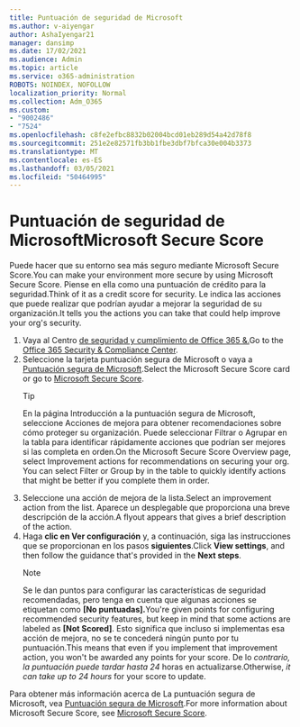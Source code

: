 ```yaml
---
title: Puntuación de seguridad de Microsoft
ms.author: v-aiyengar
author: AshaIyengar21
manager: dansimp
ms.date: 17/02/2021
ms.audience: Admin
ms.topic: article
ms.service: o365-administration
ROBOTS: NOINDEX, NOFOLLOW
localization_priority: Normal
ms.collection: Adm_O365
ms.custom:
- "9002486"
- "7524"
ms.openlocfilehash: c8fe2efbc8832b02004bcd01eb289d54a42d78f8
ms.sourcegitcommit: 251e2e82571fb3bb1fbe3dbf7bfca30e004b3373
ms.translationtype: MT
ms.contentlocale: es-ES
ms.lasthandoff: 03/05/2021
ms.locfileid: "50464995"
---
```

# <a name="microsoft-secure-score"></a><span data-ttu-id="5e9d5-102">Puntuación de seguridad de Microsoft</span><span class="sxs-lookup"><span data-stu-id="5e9d5-102">Microsoft Secure Score</span></span>

<span data-ttu-id="5e9d5-103">Puede hacer que su entorno sea más seguro mediante Microsoft Secure Score.</span><span class="sxs-lookup"><span data-stu-id="5e9d5-103">You can make your environment more secure by using Microsoft Secure Score.</span></span> <span data-ttu-id="5e9d5-104">Piense en ella como una puntuación de crédito para la seguridad.</span><span class="sxs-lookup"><span data-stu-id="5e9d5-104">Think of it as a credit score for security.</span></span> <span data-ttu-id="5e9d5-105">Le indica las acciones que puede realizar que podrían ayudar a mejorar la seguridad de su organización.</span><span class="sxs-lookup"><span data-stu-id="5e9d5-105">It tells you the actions you can take that could help improve your org's security.</span></span>

1. <span data-ttu-id="5e9d5-106">Vaya al Centro [de seguridad y cumplimiento de Office 365 &.](https://go.microsoft.com/fwlink/p/?linkid=2077143)</span><span class="sxs-lookup"><span data-stu-id="5e9d5-106">Go to the [Office 365 Security & Compliance Center](https://go.microsoft.com/fwlink/p/?linkid=2077143).</span></span>
1. <span data-ttu-id="5e9d5-107">Seleccione la tarjeta puntuación segura de Microsoft o vaya a [Puntuación segura de Microsoft](https://go.microsoft.com/fwlink/?linkid=2099589).</span><span class="sxs-lookup"><span data-stu-id="5e9d5-107">Select the Microsoft Secure Score card or go to [Microsoft Secure Score](https://go.microsoft.com/fwlink/?linkid=2099589).</span></span>
    > [!TIP]
    >  <span data-ttu-id="5e9d5-108">En la página Introducción a la puntuación segura de Microsoft, seleccione Acciones de mejora para obtener recomendaciones sobre cómo proteger su organización. Puede seleccionar Filtrar o Agrupar en la tabla para identificar rápidamente acciones que podrían ser mejores si las completa en orden.</span><span class="sxs-lookup"><span data-stu-id="5e9d5-108">On the Microsoft Secure Score Overview page, select Improvement actions for recommendations on securing your org. You can select Filter or Group by in the table to quickly identify actions that might be better if you complete them in order.</span></span>
1. <span data-ttu-id="5e9d5-109">Seleccione una acción de mejora de la lista.</span><span class="sxs-lookup"><span data-stu-id="5e9d5-109">Select an improvement action from the list.</span></span> <span data-ttu-id="5e9d5-110">Aparece un desplegable que proporciona una breve descripción de la acción.</span><span class="sxs-lookup"><span data-stu-id="5e9d5-110">A flyout appears that gives a brief description of the action.</span></span>
1. <span data-ttu-id="5e9d5-111">Haga **clic en Ver configuración** y, a continuación, siga las instrucciones que se proporcionan en los pasos **siguientes**.</span><span class="sxs-lookup"><span data-stu-id="5e9d5-111">Click **View settings**, and then follow the guidance that's provided in the **Next steps**.</span></span>
    > [!NOTE]
    > <span data-ttu-id="5e9d5-112">Se le dan puntos para configurar las características de seguridad recomendadas, pero tenga en cuenta que algunas acciones se etiquetan como **[No puntuadas].**</span><span class="sxs-lookup"><span data-stu-id="5e9d5-112">You're given points for configuring recommended security features, but keep in mind that some actions are labeled as **[Not Scored]**.</span></span> <span data-ttu-id="5e9d5-113">Esto significa que incluso si implementas esa acción de mejora, no se te concederá ningún punto por tu puntuación.</span><span class="sxs-lookup"><span data-stu-id="5e9d5-113">This means that even if you implement that improvement action, you won't be awarded any points for your score.</span></span> <span data-ttu-id="5e9d5-114">De lo *contrario, la puntuación puede tardar hasta 24* horas en actualizarse.</span><span class="sxs-lookup"><span data-stu-id="5e9d5-114">Otherwise, *it can take up to 24 hours* for your score to update.</span></span>

<span data-ttu-id="5e9d5-115">Para obtener más información acerca de La puntuación segura de Microsoft, vea [Puntuación segura de Microsoft](https://go.microsoft.com/fwlink/?linkid=2103077).</span><span class="sxs-lookup"><span data-stu-id="5e9d5-115">For more information about Microsoft Secure Score, see [Microsoft Secure Score](https://go.microsoft.com/fwlink/?linkid=2103077).</span></span>